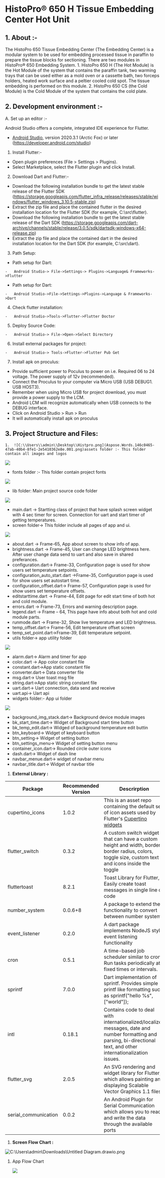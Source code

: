 # HistoPro® 650 H Tissue Embedding Center Hot Unit

## 1.  **About :-**

The HistoPro 650 Tissue Embedding Center (The Embedding Center) is a modular system to be used for embedding processed tissue in paraffin to prepare the tissue blocks for sectioning. There are two modules in HistoPro® 650 Embedding System. 1. HistoPro 650 H (The Hot Module) is the Hot Module of the system that contains the paraffin tank, two warming trays that can be used either as a mold oven or a cassette bath, two forceps holders, heated work surface and a peltier cooled cold spot. The tissue embedding is performed on this module. 2. HistoPro 650 CS (the Cold Module) is the Cold Module of the system that contains the cold plate.

## 2.  **Development environment :-**
A.  Set up an editor :-

Android Studio offers a complete, integrated IDE experience for Flutter.

-   [Android Studio](https://developer.android.com/studio), version 2020.3.1 (Arctic Fox) or later (<https://developer.android.com/studio>)
1.  Install Flutter:-
-   Open plugin preferences (File \> Settings \> Plugins).
-   Select Marketplace, select the Flutter plugin and click Install.
2.  Download Dart and Flutter:-
-   Download the following installation bundle to get the latest stable release of the Flutter SDK (<https://storage.googleapis.com/flutter_infra_release/releases/stable/windows/flutter_windows_3.10.5-stable.zip>)
-   Extract the zip file and place the contained flutter in the desired installation location for the Flutter SDK (for example, C:\\src\\flutter).
-   Download the following installation bundle to get the latest stable release of the Dart SDK (<https://storage.googleapis.com/dart-archive/channels/stable/release/3.0.5/sdk/dartsdk-windows-x64-release.zip>)
-   Extract the zip file and place the contained dart in the desired installation location for the Dart SDK (for example, C:\\src\\dart).
3.  Path Setup:
-   Path setup for Dart:
~~~
-   Android Studio-> File->Settings-> Plugins->Language& Frameworks->Flutter
~~~
-   Path setup for Dart:
~~~
-   Android Studio->File->Settings->Plugins->Language & Frameworks->Dart
~~~
4.  Check flutter installation:
~~~
-   Android Studio->Tools->Flutter->Flutter Doctor
~~~
5.  Deploy Source Code:
~~~
-   Android Studio-> File->Open->Select Directory
~~~
6.  Install external packages for project:
~~~
-   Android Studio-> Tools->Flutter->Flutter Pub Get
~~~
7.  Install apk on proculus:
-   Provide sufficient power to Poculus to power on i.e. Required 06 to 24 voltage. The power supply of 12v (recommended).
-   Connect the Proculus to your computer via Micro USB (USB DEBUG1. USB HOST3).
-   Remember when using Micro USB for project download, you must provide a power supply to the LCM.
-   Android LCM will recognize automatically when USB connects to the DEBUG interface.
-   Click on Android Studio \> Run \> Run
-   It will automatically install apk on proculus
## 3.  **Project Structure and Files:**
    1.  ![C:\\Users\\admin\\Desktop\\Histpro.png](Aspose.Words.146c0465-47ab-40b4-8fe1-2e5410362e8e.001.png)assets folder :- This folder contain all images and logos
![](Aspose.Words.146c0465-47ab-40b4-8fe1-2e5410362e8e.002.png)

-   fonts folder :- This folder contain project fonts

![](Aspose.Words.146c0465-47ab-40b4-8fe1-2e5410362e8e.003.png)

-   lib folder: Main project source code folder

![](Aspose.Words.146c0465-47ab-40b4-8fe1-2e5410362e8e.004.png)

-   main.dart -\> Startting class of project that have splash screen widget with 4 sec timer for screen. Connection for uart and start timer of getting temperatures.
-   screen folder-\> This folder include all pages of app and ui.

![](Aspose.Words.146c0465-47ab-40b4-8fe1-2e5410362e8e.005.png)

-   about.dart -\> Frame-65, App about screen to show info of app.
-   brightness.dart -\> Frame-45, User can change LED brightness here. After user change data send to uart and also save in shared preferances.
-   configuration.dart-\> Frame-33, Configuration page is used for show users set temperature setpoints.
-   configuration_auto_start.dart -\>Frame-35, Configuration page is used for show users set autostart time.
-   configuration_offset.dart-\> Frame-57, Configuration page is used for show users set temperature offsets.
-   editstarttime.dart -\> Frame-44, Edit page for edit start time of both hot and cold module.
-   errors.dart -\> Frame-73, Errors and warning description page.
-   legend.dart -\> Frame – 64, This page have info about both hot and cold module parts.
-   runmode.dart -\> Frame-32, Show live temperature and LED brightness.
-   temp_offset.dart-\> Frame-56, Edit temperature offset screen
-   temp_set_point.dart-\>Frame-39, Edit temperature setpoint.
-   utils folder-\> app utility folder

![](Aspose.Words.146c0465-47ab-40b4-8fe1-2e5410362e8e.006.png)

-   alarm.dart-\> Alarm and timer for app
-   color.dart -\> App color constant file
-   constant.dart-\>App static constant file
-   converter.dart-\> Data converter file
-   msg.dart-\> User toast msg file
-   string.dart-\>App static string constant file
-   uart.dart-\> Uart connection, data send and receive
-   uart.api-\> Uart api
-   widgets folder:- App ui folder

![](Aspose.Words.146c0465-47ab-40b4-8fe1-2e5410362e8e.007.png)

-   background_img_stack.dart-\> Background device module images
-   bk_start_time.dart-\> Widget of Background start time button
-   bk_temp_edit.dart-\> Widged of background temperature edit buttin
-   btn_keyboard-\> Widget of keyboard button
-   btn_setting-\> Widget of setting button
-   btn_settings_menu-\> Widget of setting button menu
-   container_icon.dart-\> Rounded circle outer icons
-   dash.dart-\> Widget of dash line
-   navbar_menue.dart-\> widget of navbar menu
-   navbar_title.dart-\> Widget of navbar title
1.  **External Library :**

| **Package**          | **Recommended Version** | **Descrirption**                                                                                                                                                                         |
|----------------------|-------------------------|------------------------------------------------------------------------------------------------------------------------------------------------------------------------------------------|
| cupertino_icons      | 1.0.2                   | This is an asset repo containing the default set of icon assets used by Flutter's [Cupertino widgets](https://github.com/flutter/flutter/tree/master/packages/flutter/lib/src/cupertino) |
| flutter_switch       | 0.3.2                   | A custom switch widget that can have a custom height and width, borders, border radius, colors, toggle size, custom text and icons inside the toggle                                     |
| fluttertoast         | 8.2.1                   | Toast Library for Flutter, Easily create toast messages in single line of code                                                                                                           |
| number_system        | 0.0.6+8                 | A package to extend the functionality to convert between number systems                                                                                                                  |
| event_listener       | 0.2.0                   | A dart package implements NodeJS style event listening functionality                                                                                                                     |
| cron                 | 0.5.1                   | A time-based job scheduler similar to cron. Run tasks periodically at fixed times or intervals.                                                                                          |
| sprintf              | 7.0.0                   | Dart implementation of sprintf. Provides simple printf like formatting such as sprintf("hello %s", ["world"]);                                                                           |
| intl                 | 0.18.1                  | Contains code to deal with internationalized/localized messages, date and number formatting and parsing, bi-directional text, and other internationalization issues.                     |
| flutter_svg          | 2.0.5                   | An SVG rendering and widget library for Flutter, which allows painting and displaying Scalable Vector Graphics 1.1 files.                                                                |
| serial_communication | 0.0.2                   | An Android Plugin for Serial Communication which allows you to read and write the data through the available ports                                                                       |

1.  **Screen Flow Chart :**

![C:\\Users\\admin\\Downloads\\Untitled Diagram.drawio.png](Aspose.Words.146c0465-47ab-40b4-8fe1-2e5410362e8e.008.png)

1.  App Flow Chart

    ![](media/314c2915c0c891c8021ff48673874846.png)
